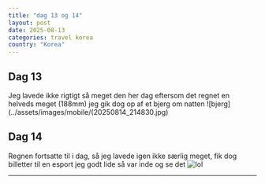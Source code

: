 ```yaml
---
title: "dag 13 og 14"
layout: post
date: 2025-08-13
categories: travel korea
country: "Korea"
---
```



## Dag 13

Jeg lavede ikke rigtigt så meget den her dag eftersom det regnet en helveds meget (188mm) jeg gik dog op af et bjerg om natten
![bjerg](../assets/images/mobile/(20250814_214830.jpg)


## Dag 14
Regnen fortsatte til i dag, så jeg lavede igen ikke særlig meget, fik dog billetter til en esport jeg godt lide så var inde og se det
![lol](../assets/images/mobile/20250814_164806.jpg)




---
